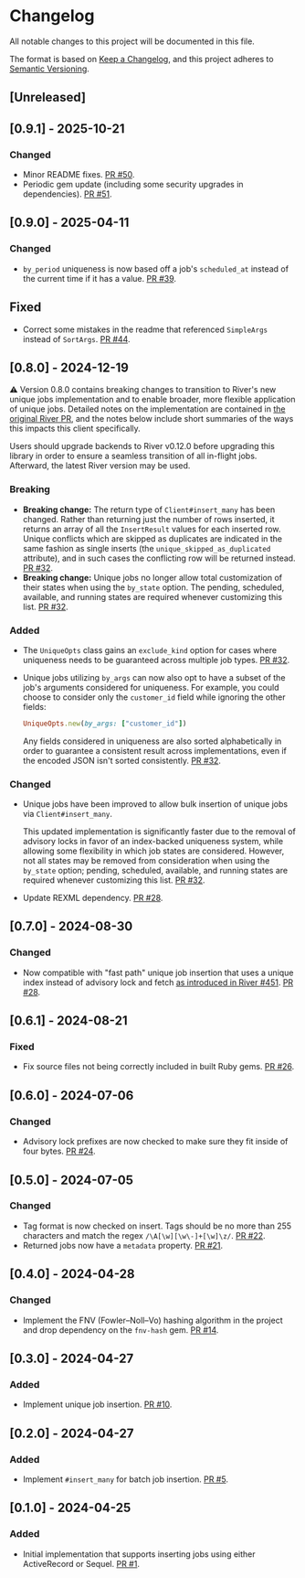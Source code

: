 # Changelog

All notable changes to this project will be documented in this file.

The format is based on [Keep a Changelog](https://keepachangelog.com/en/1.0.0/),
and this project adheres to [Semantic Versioning](https://semver.org/spec/v2.0.0.html).

## [Unreleased]

## [0.9.1] - 2025-10-21

### Changed

- Minor README fixes. [PR #50](https://github.com/riverqueue/riverqueue-ruby/pull/50).
- Periodic gem update (including some security upgrades in dependencies). [PR #51](https://github.com/riverqueue/riverqueue-ruby/pull/51).

## [0.9.0] - 2025-04-11

### Changed

- `by_period` uniqueness is now based off a job's `scheduled_at` instead of the current time if it has a value. [PR #39](https://github.com/riverqueue/riverqueue-ruby/pull/39).

## Fixed

- Correct some mistakes in the readme that referenced `SimpleArgs` instead of `SortArgs`. [PR #44](https://github.com/riverqueue/riverqueue-ruby/pull/44).

## [0.8.0] - 2024-12-19

⚠️ Version 0.8.0 contains breaking changes to transition to River's new unique jobs implementation and to enable broader, more flexible application of unique jobs. Detailed notes on the implementation are contained in [the original River PR](https://github.com/riverqueue/river/pull/590), and the notes below include short summaries of the ways this impacts this client specifically.

Users should upgrade backends to River v0.12.0 before upgrading this library in order to ensure a seamless transition of all in-flight jobs. Afterward, the latest River version may be used.

### Breaking

- **Breaking change:** The return type of `Client#insert_many` has been changed. Rather than returning just the number of rows inserted, it returns an array of all the `InsertResult` values for each inserted row. Unique conflicts which are skipped as duplicates are indicated in the same fashion as single inserts (the `unique_skipped_as_duplicated` attribute), and in such cases the conflicting row will be returned instead. [PR #32](https://github.com/riverqueue/riverqueue-ruby/pull/32).
- **Breaking change:** Unique jobs no longer allow total customization of their states when using the `by_state` option. The pending, scheduled, available, and running states are required whenever customizing this list. [PR #32](https://github.com/riverqueue/riverqueue-ruby/pull/32).

### Added

- The `UniqueOpts` class gains an `exclude_kind` option for cases where uniqueness needs to be guaranteed across multiple job types. [PR #32](https://github.com/riverqueue/riverqueue-ruby/pull/32).
- Unique jobs utilizing `by_args` can now also opt to have a subset of the job's arguments considered for uniqueness. For example, you could choose to consider only the `customer_id` field while ignoring the other fields:

  ```ruby
  UniqueOpts.new(by_args: ["customer_id"])
  ```

  Any fields considered in uniqueness are also sorted alphabetically in order to guarantee a consistent result across implementations, even if the encoded JSON isn't sorted consistently. [PR #32](https://github.com/riverqueue/riverqueue-ruby/pull/32).

### Changed

- Unique jobs have been improved to allow bulk insertion of unique jobs via `Client#insert_many`.

  This updated implementation is significantly faster due to the removal of advisory locks in favor of an index-backed uniqueness system, while allowing some flexibility in which job states are considered. However, not all states may be removed from consideration when using the `by_state` option; pending, scheduled, available, and running states are required whenever customizing this list. [PR #32](https://github.com/riverqueue/riverqueue-ruby/pull/32).

- Update REXML dependency. [PR #28](https://github.com/riverqueue/riverqueue-ruby/pull/36).

## [0.7.0] - 2024-08-30

### Changed

- Now compatible with "fast path" unique job insertion that uses a unique index instead of advisory lock and fetch [as introduced in River #451](https://github.com/riverqueue/river/pull/451). [PR #28](https://github.com/riverqueue/riverqueue-ruby/pull/28).

## [0.6.1] - 2024-08-21

### Fixed

- Fix source files not being correctly included in built Ruby gems. [PR #26](https://github.com/riverqueue/riverqueue-ruby/pull/26).

## [0.6.0] - 2024-07-06

### Changed

- Advisory lock prefixes are now checked to make sure they fit inside of four bytes. [PR #24](https://github.com/riverqueue/riverqueue-ruby/pull/24).

## [0.5.0] - 2024-07-05

### Changed

- Tag format is now checked on insert. Tags should be no more than 255 characters and match the regex `/\A[\w][\w\-]+[\w]\z/`. [PR #22](https://github.com/riverqueue/riverqueue-ruby/pull/22).
- Returned jobs now have a `metadata` property. [PR #21](https://github.com/riverqueue/riverqueue-ruby/pull/22).

## [0.4.0] - 2024-04-28

### Changed

- Implement the FNV (Fowler–Noll–Vo) hashing algorithm in the project and drop dependency on the `fnv-hash` gem. [PR #14](https://github.com/riverqueue/riverqueue-ruby/pull/14).

## [0.3.0] - 2024-04-27

### Added

- Implement unique job insertion. [PR #10](https://github.com/riverqueue/riverqueue-ruby/pull/10).

## [0.2.0] - 2024-04-27

### Added

- Implement `#insert_many` for batch job insertion. [PR #5](https://github.com/riverqueue/riverqueue-ruby/pull/5).

## [0.1.0] - 2024-04-25

### Added

- Initial implementation that supports inserting jobs using either ActiveRecord or Sequel. [PR #1](https://github.com/riverqueue/riverqueue-ruby/pull/1).
